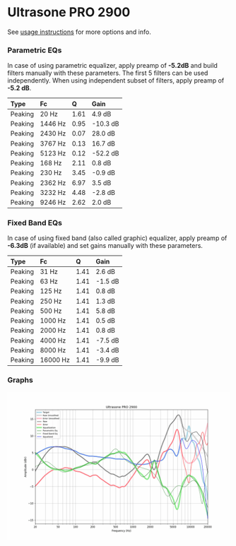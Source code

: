 # Ultrasone PRO 2900
See [usage instructions](https://github.com/jaakkopasanen/AutoEq#usage) for more options and info.

### Parametric EQs
In case of using parametric equalizer, apply preamp of **-5.2dB** and build filters manually
with these parameters. The first 5 filters can be used independently.
When using independent subset of filters, apply preamp of **-5.2 dB**.

| Type    | Fc      |    Q | Gain     |
|:--------|:--------|:-----|:---------|
| Peaking | 20 Hz   | 1.61 | 4.9 dB   |
| Peaking | 1446 Hz | 0.95 | -10.3 dB |
| Peaking | 2430 Hz | 0.07 | 28.0 dB  |
| Peaking | 3767 Hz | 0.13 | 16.7 dB  |
| Peaking | 5123 Hz | 0.12 | -52.2 dB |
| Peaking | 168 Hz  | 2.11 | 0.8 dB   |
| Peaking | 230 Hz  | 3.45 | -0.9 dB  |
| Peaking | 2362 Hz | 6.97 | 3.5 dB   |
| Peaking | 3232 Hz | 4.48 | -2.8 dB  |
| Peaking | 9246 Hz | 2.62 | 2.0 dB   |

### Fixed Band EQs
In case of using fixed band (also called graphic) equalizer, apply preamp of **-6.3dB**
(if available) and set gains manually with these parameters.

| Type    | Fc       |    Q | Gain    |
|:--------|:---------|:-----|:--------|
| Peaking | 31 Hz    | 1.41 | 2.6 dB  |
| Peaking | 63 Hz    | 1.41 | -1.5 dB |
| Peaking | 125 Hz   | 1.41 | 0.8 dB  |
| Peaking | 250 Hz   | 1.41 | 1.3 dB  |
| Peaking | 500 Hz   | 1.41 | 5.8 dB  |
| Peaking | 1000 Hz  | 1.41 | 0.5 dB  |
| Peaking | 2000 Hz  | 1.41 | 0.8 dB  |
| Peaking | 4000 Hz  | 1.41 | -7.5 dB |
| Peaking | 8000 Hz  | 1.41 | -3.4 dB |
| Peaking | 16000 Hz | 1.41 | -9.9 dB |

### Graphs
![](./Ultrasone%20PRO%202900.png)